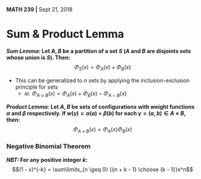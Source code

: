 __MATH 239 |__ Sept 21, 2018


# Sum & Product Lemma
___Sum Lemma:_ Let $A, B$ be a partition of a set $S$ ($A$ and $B$ are disjoints sets whose union is $S$). Then:__
$$\Phi_S(x) = \Phi_A(x) + \Phi_B(x)$$

 - This can be generalized to $n$ sets by applying the inclusion-exclusion principle for sets
   - _ie._ $\Phi_{A \cup B}(x) = \Phi_A(x) + \Phi_B(x) - \Phi_{A \cap B}(x)$

___Product Lemma:_ Let $A, B$ be sets of configurations with weight functions $\alpha$ and $\beta$ respectively. If $w(\gamma) = \alpha (a) + \beta (b)$ for each $\gamma = (a, b) \in A \times B$, then:__
$$\Phi_{A \times B}(x) = \Phi_A(x) \Phi_B(x)$$


### Negative Binomial Theorem
___NBT:_ For any positive integer $k$:__
$$(1 - x)^{-k} = \sum\limits_{n \geq 0} {{n + k - 1} \choose {k - 1}}x^n$$
